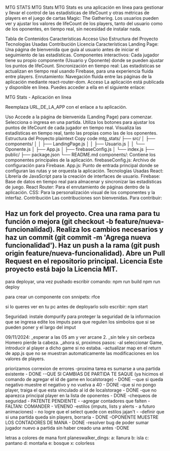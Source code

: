 MTG STATS
MTG Stats
MTG Stats es una aplicación en línea para gestionar y llevar el control de las estadísticas de lifeCount y otras métricas de players en el juego de cartas Magic: The Gathering. Los usuarios pueden ver y ajustar los valores de lifeCount de los players, tanto del usuario como de los oponentes, en tiempo real, sin necesidad de instalar nada.

Tabla de Contenidos
Características
Acceso
Uso
Estructura del Proyecto
Tecnologías Usadas
Contribución
Licencia
Características
Landing Page: Una página de bienvenida que guía al usuario antes de iniciar el seguimiento de las estadísticas.
Componentes interactivos: Cada jugador tiene su propio componente (Usuario y Oponente) donde se pueden ajustar los puntos de lifeCount.
Sincronización en tiempo real: Las estadísticas se actualizan en tiempo real usando Firebase, para una experiencia fluida entre players.
Enrutamiento: Navegación fluida entre las páginas de la aplicación mediante react-router-dom.
Acceso
La aplicación está publicada y disponible en línea. Puedes acceder a ella en el siguiente enlace:

MTG Stats - Aplicación en línea

Reemplaza URL_DE_LA_APP con el enlace a tu aplicación.

Uso
Accede a la página de bienvenida (Landing Page) para comenzar.
Selecciona o ingresa en una partida.
Utiliza los botones para ajustar los puntos de lifeCount de cada jugador en tiempo real.
Visualiza las estadísticas en tiempo real, tanto las propias como las de los oponentes.
Estructura del Proyecto
plaintext
Copy code
mtg_stats/
├── src/
│   ├── components/
│   │   ├── LandingPage.js
│   │   ├── Usuario.js
│   │   └── Oponente.js
│   ├── App.js
│   ├── firebaseConfig.js
│   └── index.js
├── public/
├── package.json
└── README.md
components/: Contiene los componentes principales de la aplicación.
firebaseConfig.js: Archivo de configuración para Firebase.
App.js: Punto de entrada principal donde se configuran las rutas y se orquesta la aplicación.
Tecnologías Usadas
React: Librería de JavaScript para la creación de interfaces de usuario.
Firebase: Base de datos en tiempo real para almacenar y sincronizar las estadísticas de juego.
React Router: Para el enrutamiento de páginas dentro de la aplicación.
CSS: Para la personalización visual de los componentes y la interfaz.
Contribución
Las contribuciones son bienvenidas. Para contribuir:

Haz un fork del proyecto.
Crea una rama para tu función o mejora (git checkout -b feature/nueva-funcionalidad).
Realiza los cambios necesarios y haz un commit (git commit -m 'Agrega nueva funcionalidad').
Haz un push a la rama (git push origin feature/nueva-funcionalidad).
Abre un Pull Request en el repositorio principal.
Licencia
Este proyecto está bajo la Licencia MIT.
----------------------------------------------------------------------------------------

para deployar, una vez pushado escribir comando: 
npm run build
npm run deploy

para crear un componente con snnipets:  rfce

si lo queres ver en tu pc antes de deployarlo solo escribir:
npm start

Seguridad:
instale dompurify para proteger la seguridad de la informacion que se ingresa
edite los imputs para que regulen los simbolos que si se pueden poner y el largo del imput

09/11/2024: _esperar a las 05 am y ver arcane 2.
_sin tele y sin cerbeza Homero pierde la cabeza.
_ahora si, proximos pasos: 
    -al seleccionar Game, introducir al player a dicho game si no estaba.
    -actualizar map en el return de app.js que no se muestran automaticamente las modificaciones en los valores de players.



priorizamos correxion de errores
-proxima tarea es sumarse a una partida existente - DONE
--QUE SI CAMBIAS DE PARTIDA TE SAQUE (ya hicimos el comando de agregar el id de game en localstorage) - DONE
--que si queda negativo muestre el negativo y no vuelva a 40 - DONE
-que si no pongo player, traiga el que esta vinculado al id de localstorage - DONE
-que no aparezca principal player en la lista de oponentes - DONE
-chequeos de seguridad - PATENTE PENDIENTE - 
-agregar contadores que falten -FALTAN: COMANDER - VENENO 
-estilos (imputs, lists y alerts - a futuro animaciones) - no logre que el select quede con estilos jajan't -
-definir que si una partida queda sin players, borrarla - DONE
-OPONENTE MUESTRE LOS CONTADORES DE MANA - DONE
-resolver bug de poder sumar jugador nuevo a partida sin haber creado una antes -DONE

letras a colores de mana font planeswalker_dings:
a: llanura
b: isla
c: pantano
d: montaña
e: bosque
x: colorless